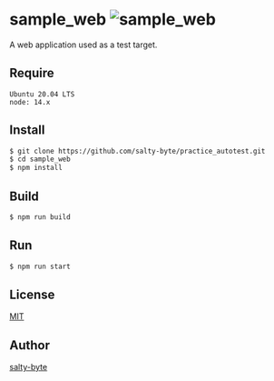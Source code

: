 # sample_web ![sample_web](https://github.com/salty-byte/practice_autotest/workflows/sample_web/badge.svg)

A web application used as a test target.

## Require

```
Ubuntu 20.04 LTS
node: 14.x
```

## Install

```sh
$ git clone https://github.com/salty-byte/practice_autotest.git
$ cd sample_web
$ npm install
```

## Build

```sh
$ npm run build
```

## Run

```sh
$ npm run start
```

## License

[MIT](https://github.com/salty-byte/practice_autotest/blob/master/LICENSE)

## Author

[salty-byte](https://github.com/salty-byte/)
